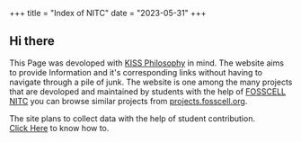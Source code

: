 +++
title = "Index of NITC"
date = "2023-05-31"
+++

## Hi there

This Page was devoloped with [KISS Philosophy](https://www.forbes.com/sites/mikekappel/2021/09/15/keep-it-simple-stupid-applying-the-kiss-principle-to-reports-marketing--beyond/?sh=72761b407913) in mind. The website aims to provide Information and it's corresponding links without having to navigate through a pile of junk. The website is one among the many projects that are devoloped and maintained by students with the help of [FOSSCELL NITC](fosscell.org/) you can browse similar projects from [projects.fosscell.org](https://projects.fosscell.org). 

The site plans to collect data with the help of student contribution. \
[Click Here]() to know how to.

